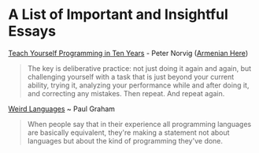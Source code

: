 # A List of Important and Insightful Essays

[Teach Yourself Programming in Ten Years](https://norvig.com/21-days.html) - Peter Norvig ([Armenian Here](https://henryh9n.tech/21-days))
> The key is deliberative practice: not just doing it again and again, but challenging yourself 
> with a task that is just beyond your current ability, trying it, analyzing your performance 
> while and after doing it, and correcting any mistakes. Then repeat. And repeat again.

[Weird Languages](http://paulgraham.com/weird.html) ~ Paul Graham
> When people say that in their experience all programming languages are basically equivalent, 
> they're making a statement not about languages but about the kind of programming they've done.
